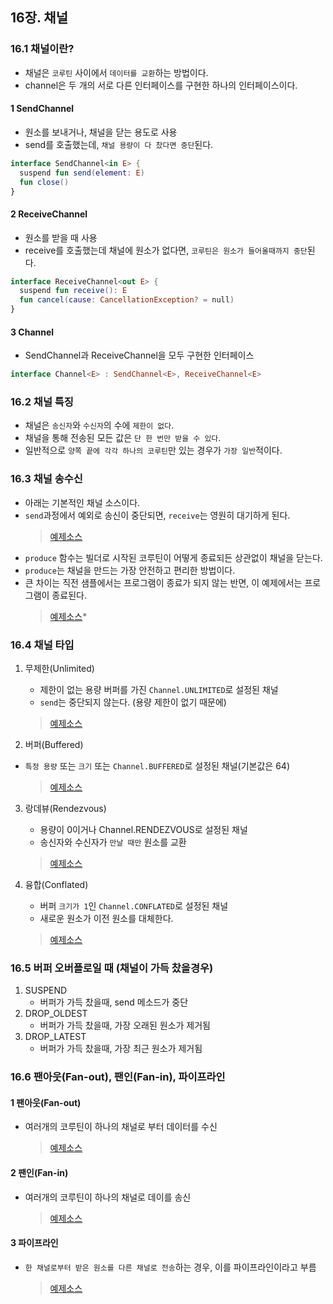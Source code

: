 ## 16장. 채널

### 16.1 채널이란?

* 채널은 `코루틴` 사이에서 `데이터를 교환`하는 방법이다.
* channel은 두 개의 서로 다른 인터페이스를 구현한 하나의 인터페이스이다.

#### 1 SendChannel
  - 원소를 보내거나, 채널을 닫는 용도로 사용
  - send를 호출했는데, `채널 용량이 다 찼다면 중단`된다.
  ```kotlin
  interface SendChannel<in E> {
    suspend fun send(element: E)
    fun close()
  }
  ```
#### 2 ReceiveChannel
  - 원소를 받을 때  사용
  - receive를 호출했는데 채널에 원소가 없다면, `코루틴은 원소가 들어올때까지 중단`된다.
  ```kotlin
  interface ReceiveChannel<out E> {
    suspend fun receive(): E  
    fun cancel(cause: CancellationException? = null)
  }
  ```

#### 3 Channel
  - SendChannel과 ReceiveChannel을 모두 구현한 인터페이스
  ```kotlin
  interface Channel<E> : SendChannel<E>, ReceiveChannel<E>
  ```

### 16.2 채널 특징

* 채널은 `송신자`와 `수신자`의 수에 `제한이 없다`.
* 채널을 통해 전송된 모든 값은 `단 한 번만 받을 수 있다`.
* 일반적으로 `양쪽 끝에 각각 하나의 코루틴`만 있는 경우가 `가장 일반`적이다.

### 16.3 채널 송수신

* 아래는 기본적인 채널 소스이다.
* `send`과정에서 예외로 송신이 중단되면, `receive`는 영원히 대기하게 된다.
    > [예제소스](../src/main/kotlin/ch16/Ch16.1Channel.kt)
* `produce` 함수는 빌더로 시작된 코루틴이 어떻게 종료되든 상관없이 채널을 닫는다.
* `produce`는 채널을 만드는 가장 안전하고 편리한 방법이다.
* 큰 차이는 직전 샘플에서는 프로그램이 종료가 되지 않는 반면, 이 예제에서는 프로그램이 종료된다.
    > [예제소스](../src/main/kotlin/ch16/Ch16.2Channel.kt)* 

### 16.4 채널 타입

1. 무제한(Unlimited)
    - 제한이 없는 용량 버퍼를 가진 `Channel.UNLIMITED`로 설정된 채널
    - `send`는 중단되지 않는다. (용량 제한이 없기 때문에)
    > [예제소스](../src/main/kotlin/ch16/Ch16.3Channel.kt)
 
2. 버퍼(Buffered)
  - `특정 용량` 또는 `크기` 또는 `Channel.BUFFERED`로 설정된 채널(기본값은 64)
    > [예제소스](../src/main/kotlin/ch16/Ch16.4Channel.kt)

3. 랑데뷰(Rendezvous)
    - 용량이 0이거나 Channel.RENDEZVOUS로 설정된 채널
    - 송신자와 수신자가 `만날 때만` 원소를 교환
    > [예제소스](../src/main/kotlin/ch16/Ch16.5Channel.kt)
 
4. 융합(Conflated)
    - 버퍼 `크기가 1`인 `Channel.CONFLATED`로 설정된 채널
    - 새로운 원소가 이전 원소를 대체한다.
    > [예제소스](../src/main/kotlin/ch16/Ch16.6Channel.kt) 

### 16.5 버퍼 오버플로일 때 (채널이 가득 찼을경우)

1. SUSPEND
    - 버퍼가 가득 찼을때, send 메소드가 중단
2. DROP_OLDEST
    - 버퍼가 가득 찼을때, 가장 오래된 원소가 제거됨
3. DROP_LATEST
    - 버퍼가 가득 찼을때, 가장 최근 원소가 제거됨

### 16.6 팬아웃(Fan-out), 팬인(Fan-in), 파이프라인

#### 1 팬아웃(Fan-out)

* 여러개의 코루틴이 하나의 채널로 부터 데이터를 수신
    > [예제소스](../src/main/kotlin/ch16/Ch16.7Channel.kt)

#### 2 팬인(Fan-in)

* 여러개의 코루틴이 하나의 채널로 데이를 송신
  > [예제소스](../src/main/kotlin/ch16/Ch16.8Channel.kt) 

#### 3 파이프라인

* `한 채널로부터 받은 원소를 다른 채널로 전송`하는 경우, 이를 파이프라인이라고 부름
  > [예제소스](../src/main/kotlin/ch16/Ch16.9Channel.kt) 
